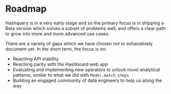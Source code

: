# Roadmap

Hashquery is in a very early stage and so the primary focus is in
shipping a Beta version which solves a subset of problems well, and
offers a clear path to grow into more and more advanced use cases.

There are a variety of gaps which we have chosen not to exhaustively
document yet. In the short term, the focus is on:

- Reaching API stability
- Reaching parity with the Hashboard web app
- Evaluating and implementing new operators to unlock novel analytical patterns,
  similar to what we did with `Model.match_steps`
- Building an engaged community of data engineers to help us along the way
